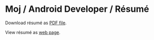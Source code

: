 # Moj / Android Developer / Résumé

Download résumé as [PDF file](https://github.com/MojRoid/RESUME/raw/master/Moj%20Abubakr%20-%20resume.pdf).

View résumé as [web page](https://cdn.rawgit.com/MojRoid/RESUME/05f173d9414d8d1913ef2bd356b078b9f3444c18/Moj%20Abubakr%20-%20resume.html).